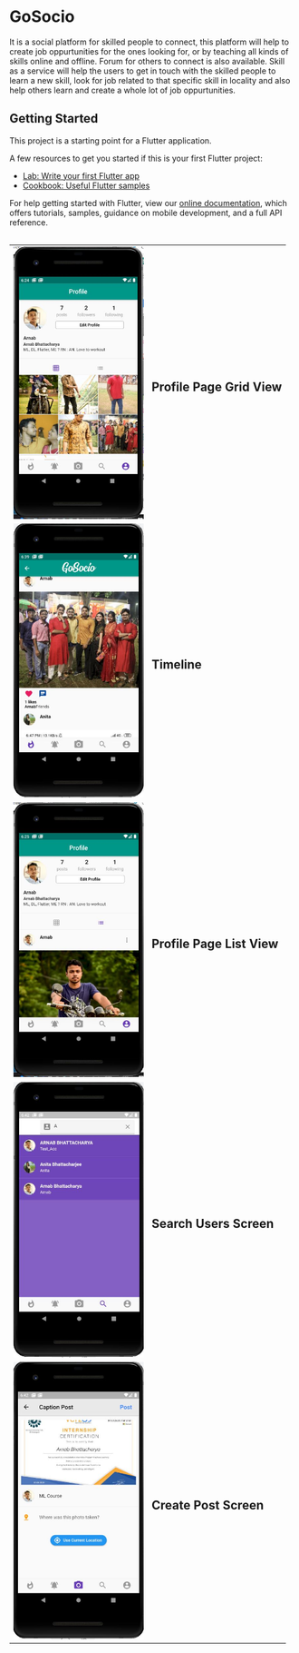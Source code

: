 # GoSocio

It is a social platform for skilled people to connect, this platform will help to create job oppurtunities for the ones looking for, or by teaching all kinds of skills online and offline. Forum for others to connect is also available. Skill as a service will help the users to get in touch with the skilled people to learn a new skill, look for job related to that specific skill in locality and also help others learn and create a whole lot of job oppurtunities. 

## Getting Started

This project is a starting point for a Flutter application.

A few resources to get you started if this is your first Flutter project:

- [Lab: Write your first Flutter app](https://flutter.dev/docs/get-started/codelab)
- [Cookbook: Useful Flutter samples](https://flutter.dev/docs/cookbook)

For help getting started with Flutter, view our
[online documentation](https://flutter.dev/docs), which offers tutorials,
samples, guidance on mobile development, and a full API reference.
<br><br>
<p>
  <table border=0>
    <tr>
      <td><img src="https://github.com/Arnab28122000/GoSocio/blob/master/Profile_page.JPG" width="230"></td>
      <td><h2>Profile Page Grid View</h2></td>
    </tr>
     <tr>
      <td><img src="https://github.com/Arnab28122000/GoSocio/blob/master/Timeline.JPG" width="230"></td>
       <td><h2>Timeline</h2></td>
    </tr>
    <tr>
      <td><img src="https://github.com/Arnab28122000/GoSocio/blob/master/profile_page_2.JPG" width="230"></td>
      <td><h2>Profile Page List View</h2></td>
    </tr>
     <tr>
      <td><img src="https://github.com/Arnab28122000/GoSocio/blob/master/Search_users_screen.JPG" width="230"></td>
      <td><h2>Search Users Screen</h2></td>
    </tr>
    <tr>
      <td><img src="https://github.com/Arnab28122000/GoSocio/blob/master/create_post_screen.JPG" width="230" alt="accessibility text"></td>
      <td><h2>Create Post Screen</h2></td>
    </tr>
  </table>
</p>
